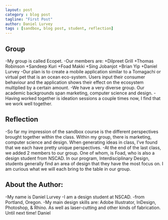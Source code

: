 ```yaml
---
layout: post
category : blog post
tagline: "First Post"
author: Daniel Lurvey
tags : [sandbox, blog post, student, reflection]
---
```

## Group
-My group is called Ecopet.
-Our members are:
+Dilpreet Grill
+Thomas Robinson
+Sandeep Kuri
+Foad Makki
+Sing Jobanjot
+Brian Yip
+Daniel Lurvey
-Our plan is to create a mobile application similar to a Tomagachi or virtual pet that is an ocean eco-system. Users input their consumer behaviour and the application shows their effect on the ecosystem multiplied by a certain amount.
-We have a very diverse group. Our academic backgrounds span marketing, computer science and design.
-Having worked together is ideation sessions a couple times now, I find that we work well together.
## Reflection
-So far my impression of the sandbox course is the different perspectives brought together within the class. Within my group, there is marketing, computer science and design. When generating ideas in class, I’ve found that we each have pretty unique perspectives.
-At the end of the last class, we added 2 members to our group. One of whom, is Foad, who is also a design student from NSCAD. In our program, Interdisciplinary Design, students generally find an area of design that they have the most focus on. I am curious what we will each bring to the table in our group.
## About the Author:
-My name is Daniel Lurvey
-I am a design student at NSCAD.
-from Portland, Oregon.
-My main design skills are: Adobe Illustrator, InDesign, Photoshop, & Rhino. As well as laser-cutting and other kinds of fabrication.
Until next time!
Daniel
